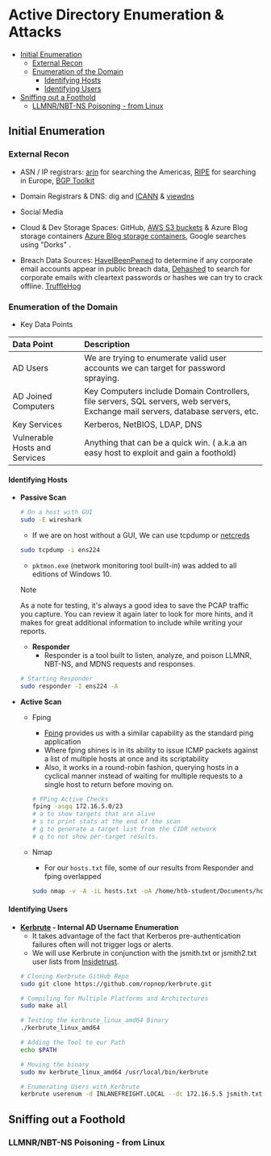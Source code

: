 # Active Directory Enumeration & Attacks

- [Initial Enumeration](#initial-enumeration)
    - [External Recon](#external-recon)
    - [Enumeration of the Domain](#enumeration-of-the-domain)
        - [Identifying Hosts](#identifying-hosts)
        - [Identifying Users](#identifying-users)
- [Sniffing out a Foothold](#sniffing-out-a-foothold)
    - [LLMNR/NBT-NS Poisoning - from Linux](#llmnrnbt-ns-poisoning---from-linux)




## Initial Enumeration
### External Recon
- ASN / IP registrars: [arin](https://www.arin.net/) for searching the Americas, [RIPE](https://www.ripe.net/) for searching in Europe, [BGP Toolkit](https://bgp.he.net/)

- Domain Registrars & DNS: dig and [ICANN](https://lookup.icann.org/en) & [viewdns](https://viewdns.info/)

- Social Media	
- Cloud & Dev Storage Spaces: GitHub, [AWS S3 buckets](https://grayhatwarfare.com/) & Azure Blog storage containers [Azure Blog storage containers](https://grayhatwarfare.com/), Google searches using "Dorks" .

- Breach Data Sources: [HaveIBeenPwned](https://haveibeenpwned.com/) to determine if any corporate email accounts appear in public breach data, [Dehashed](https://www.dehashed.com/) to search for corporate emails with cleartext passwords or hashes we can try to crack offline. [TruffleHog](https://github.com/trufflesecurity/truffleHog)


### Enumeration of the Domain

- Key Data Points

|Data Point|	Description|
|:---------|:--------------|
|AD Users|	We are trying to enumerate valid user accounts we can target for password spraying.|
|AD Joined Computers|	Key Computers include Domain Controllers, file servers, SQL servers, web servers, Exchange mail servers, database servers, etc.|
|Key Services|	Kerberos, NetBIOS, LDAP, DNS|
|Vulnerable Hosts and Services|	Anything that can be a quick win. ( a.k.a an easy host to exploit and gain a foothold)|

#### Identifying Hosts
- **Passive Scan**
    ```bash
    # On a host with GUI
    sudo -E wireshark
    ```
    - If we are on host without a GUI, We can use tcpdump or [netcreds](https://github.com/DanMcInerney/net-creds)
    ```bash
    sudo tcpdump -i ens224 
    ```

    - `pktmon.exe` (network monitoring tool built-in) was added to all editions of Windows 10.

    > [!NOTE]
    > As a note for testing, it's always a good idea to save the PCAP traffic you capture. You can review it again later to look for more hints, and it makes for great additional information to include while writing your reports.

    - **Responder**
        - Responder is a tool built to listen, analyze, and poison LLMNR, NBT-NS, and MDNS requests and responses.
    ```bash
    # Starting Responder
    sudo responder -I ens224 -A 
    ```

- **Active Scan**
    - Fping
        - [Fping](https://fping.org/) provides us with a similar capability as the standard ping application
        - Where fping shines is in its ability to issue ICMP packets against a list of multiple hosts at once and its scriptability
        - Also, it works in a round-robin fashion, querying hosts in a cyclical manner instead of waiting for multiple requests to a single host to return before moving on.

        ```bash
        # FPing Active Checks
        fping -asgq 172.16.5.0/23
        # a to show targets that are alive
        # s to print stats at the end of the scan 
        # g to generate a target list from the CIDR network 
        # q to not show per-target results.
        ```
    - Nmap
        - For our `hosts.txt` file, some of our results from Responder and fping overlapped
        ```bash
        sudo nmap -v -A -iL hosts.txt -oA /home/htb-student/Documents/host-enum
        ```

#### Identifying Users
- **[Kerbrute](https://github.com/ropnop/kerbrute) - Internal AD Username Enumeration**
    - It takes advantage of the fact that Kerberos pre-authentication failures often will not trigger logs or alerts. 
    - We will use Kerbrute in conjunction with the jsmith.txt or jsmith2.txt user lists from [Insidetrust](https://github.com/insidetrust/statistically-likely-usernames).
    ```bash
    # Cloning Kerbrute GitHub Repo
    sudo git clone https://github.com/ropnop/kerbrute.git

    # Compiling for Multiple Platforms and Architectures
    sudo make all

    # Testing the kerbrute_linux_amd64 Binary
    ./kerbrute_linux_amd64 

    # Adding the Tool to our Path
    echo $PATH

    # Moving the binary
    sudo mv kerbrute_linux_amd64 /usr/local/bin/kerbrute

    # Enumerating Users with Kerbrute
    kerbrute userenum -d INLANEFREIGHT.LOCAL --dc 172.16.5.5 jsmith.txt -o valid_ad_users

    
    ```

## Sniffing out a Foothold
### LLMNR/NBT-NS Poisoning - from Linux
